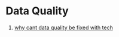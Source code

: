 # Data Quality

1. [why cant data quality be fixed with tech](https://www.analytics8.com/blog/why-data-quality-cannot-be-fixed-with-technology/)

